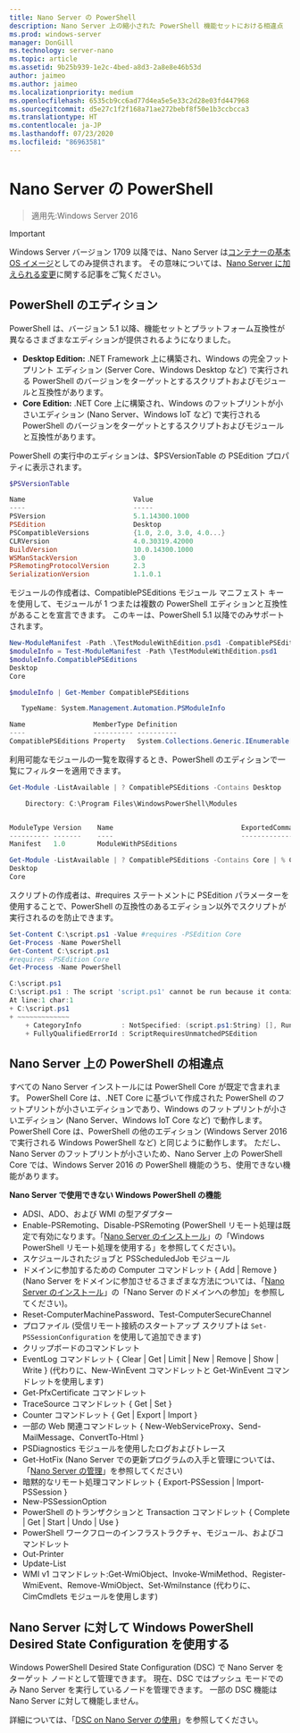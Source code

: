 ```yaml
---
title: Nano Server の PowerShell
description: Nano Server 上の縮小された PowerShell 機能セットにおける相違点
ms.prod: windows-server
manager: DonGill
ms.technology: server-nano
ms.topic: article
ms.assetid: 9b25b939-1e2c-4bed-a8d3-2a8e8e46b53d
author: jaimeo
ms.author: jaimeo
ms.localizationpriority: medium
ms.openlocfilehash: 6535cb9cc6ad77d4ea5e5e33c2d28e03fd447968
ms.sourcegitcommit: d5e27c1f2f168a71ae272bebf8f50e1b3ccbcca3
ms.translationtype: HT
ms.contentlocale: ja-JP
ms.lasthandoff: 07/23/2020
ms.locfileid: "86963581"
---
```

# <a name="powershell-on-nano-server"></a>Nano Server の PowerShell

> 適用先:Windows Server 2016

> [!IMPORTANT]
> Windows Server バージョン 1709 以降では、Nano Server は[コンテナーの基本 OS イメージ](/virtualization/windowscontainers/quick-start/using-insider-container-images#install-base-container-image)としてのみ提供されます。 その意味については、[Nano Server に加えられる変更](nano-in-semi-annual-channel.md)に関する記事をご覧ください。

## <a name="powershell-editions"></a>PowerShell のエディション

PowerShell は、バージョン 5.1 以降、機能セットとプラットフォーム互換性が異なるさまざまなエディションが提供されるようになりました。

- **Desktop Edition:** .NET Framework 上に構築され、Windows の完全フットプリント エディション (Server Core、Windows Desktop など) で実行される PowerShell のバージョンをターゲットとするスクリプトおよびモジュールと互換性があります。
- **Core Edition:** .NET Core 上に構築され、Windows のフットプリントが小さいエディション (Nano Server、Windows IoT など) で実行される PowerShell のバージョンをターゲットとするスクリプトおよびモジュールと互換性があります。

PowerShell の実行中のエディションは、$PSVersionTable の PSEdition プロパティに表示されます。
```powershell
$PSVersionTable

Name                           Value
----                           -----
PSVersion                      5.1.14300.1000
PSEdition                      Desktop
PSCompatibleVersions           {1.0, 2.0, 3.0, 4.0...}
CLRVersion                     4.0.30319.42000
BuildVersion                   10.0.14300.1000
WSManStackVersion              3.0
PSRemotingProtocolVersion      2.3
SerializationVersion           1.1.0.1
```

モジュールの作成者は、CompatiblePSEditions モジュール マニフェスト キーを使用して、モジュールが 1 つまたは複数の PowerShell エディションと互換性があることを宣言できます。 このキーは、PowerShell 5.1 以降でのみサポートされます。
```powershell
New-ModuleManifest -Path .\TestModuleWithEdition.psd1 -CompatiblePSEditions Desktop,Core -PowerShellVersion 5.1
$moduleInfo = Test-ModuleManifest -Path \TestModuleWithEdition.psd1
$moduleInfo.CompatiblePSEditions
Desktop
Core

$moduleInfo | Get-Member CompatiblePSEditions

   TypeName: System.Management.Automation.PSModuleInfo

Name                 MemberType Definition
----                 ---------- ----------
CompatiblePSEditions Property   System.Collections.Generic.IEnumerable[string] CompatiblePSEditions {get;}

```
利用可能なモジュールの一覧を取得するとき、PowerShell のエディションで一覧にフィルターを適用できます。
```powershell
Get-Module -ListAvailable | ? CompatiblePSEditions -Contains Desktop

    Directory: C:\Program Files\WindowsPowerShell\Modules


ModuleType Version    Name                                ExportedCommands
---------- -------    ----                                ----------------
Manifest   1.0        ModuleWithPSEditions

Get-Module -ListAvailable | ? CompatiblePSEditions -Contains Core | % CompatiblePSEditions
Desktop
Core

```
スクリプトの作成者は、#requires ステートメントに PSEdition パラメーターを使用することで、PowerShell の互換性のあるエディション以外でスクリプトが実行されるのを防止できます。
```powershell
Set-Content C:\script.ps1 -Value #requires -PSEdition Core
Get-Process -Name PowerShell
Get-Content C:\script.ps1
#requires -PSEdition Core
Get-Process -Name PowerShell

C:\script.ps1
C:\script.ps1 : The script 'script.ps1' cannot be run because it contained a #requires statement for PowerShell editions 'Core'. The edition of PowerShell that is required by the script does not match the currently running PowerShell Desktop edition.
At line:1 char:1
+ C:\script.ps1
+ ~~~~~~~~~~~~~
    + CategoryInfo          : NotSpecified: (script.ps1:String) [], RuntimeException
    + FullyQualifiedErrorId : ScriptRequiresUnmatchedPSEdition
```

## <a name="differences-in-powershell-on-nano-server"></a>Nano Server 上の PowerShell の相違点
すべての Nano Server インストールには PowerShell Core が既定で含まれます。 PowerShell Core は、.NET Core に基づいて作成された PowerShell のフットプリントが小さいエディションであり、Windows のフットプリントが小さいエディション (Nano Server、Windows IoT Core など) で動作します。 PowerShell Core は、PowerShell の他のエディション (Windows Server 2016 で実行される Windows PowerShell など) と同じように動作します。 ただし、Nano Server のフットプリントが小さいため、Nano Server 上の PowerShell Core では、Windows Server 2016 の PowerShell 機能のうち、使用できない機能があります。


**Nano Server で使用できない Windows PowerShell の機能**
* ADSI、ADO、および WMI の型アダプター
* Enable-PSRemoting、Disable-PSRemoting (PowerShell リモート処理は既定で有効になります。「[Nano Server のインストール](Getting-Started-with-Nano-Server.md)」の「Windows PowerShell リモート処理を使用する」を参照してください)。
* スケジュールされたジョブと PSScheduledJob モジュール
* ドメインに参加するための Computer コマンドレット { Add | Remove } (Nano Server をドメインに参加させるさまざまな方法については、「[Nano Server のインストール](Getting-Started-with-Nano-Server.md)」の「Nano Server のドメインへの参加」を参照してください)。
* Reset-ComputerMachinePassword、Test-ComputerSecureChannel
* プロファイル (受信リモート接続のスタートアップ スクリプトは `Set-PSSessionConfiguration` を使用して追加できます)
* クリップボードのコマンドレット
* EventLog コマンドレット { Clear | Get | Limit | New | Remove | Show | Write } (代わりに、New-WinEvent コマンドレットと Get-WinEvent コマンドレットを使用します)
* Get-PfxCertificate コマンドレット
* TraceSource コマンドレット { Get | Set }
* Counter コマンドレット { Get | Export | Import }
* 一部の Web 関連コマンドレット { New-WebServiceProxy、Send-MailMessage、ConvertTo-Html }
* PSDiagnostics モジュールを使用したログおよびトレース
* Get-HotFix (Nano Server での更新プログラムの入手と管理については、「[Nano Server の管理](Manage-Nano-Server.md)」を参照してください)
* 暗黙的なリモート処理コマンドレット { Export-PSSession | Import-PSSession }
* New-PSSessionOption
* PowerShell のトランザクションと Transaction コマンドレット { Complete | Get | Start | Undo | Use }
* PowerShell ワークフローのインフラストラクチャ、モジュール、およびコマンドレット
* Out-Printer
* Update-List
* WMI v1 コマンドレット:Get-WmiObject、Invoke-WmiMethod、Register-WmiEvent、Remove-WmiObject、Set-WmiInstance (代わりに、CimCmdlets モジュールを使用します)

## <a name="using-windows-powershell-desired-state-configuration-with-nano-server"></a>Nano Server に対して Windows PowerShell Desired State Configuration を使用する

Windows PowerShell Desired State Configuration (DSC) で Nano Server をターゲット ノードとして管理できます。 現在、DSC ではプッシュ モードでのみ Nano Server を実行しているノードを管理できます。 一部の DSC 機能は Nano Server に対して機能しません。

詳細については、「[DSC on Nano Server の使用](/powershell/scripting/dsc/getting-started/nanodsc)」を参照してください。
